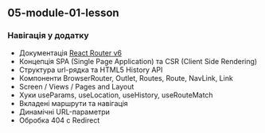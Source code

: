 ## 05-module-01-lesson
### Навігація у додатку

- Документація [React Router v6](https://reactrouter.com/en/main/start/tutorial)
- Концепція SPA (Single Page Application) та CSR (Client Side Rendering)
- Структура url-рядка та HTML5 History API
- Компоненти BrowserRouter, Outlet, Routes, Route, NavLink, Link
- Screen / Views / Pages and Layout
- Хуки useParams, useLocation, useHistory, useRouteMatch
- Вкладені маршрути та навігація
- Динамічні URL-параметри
- Обробка 404 c Redirect










